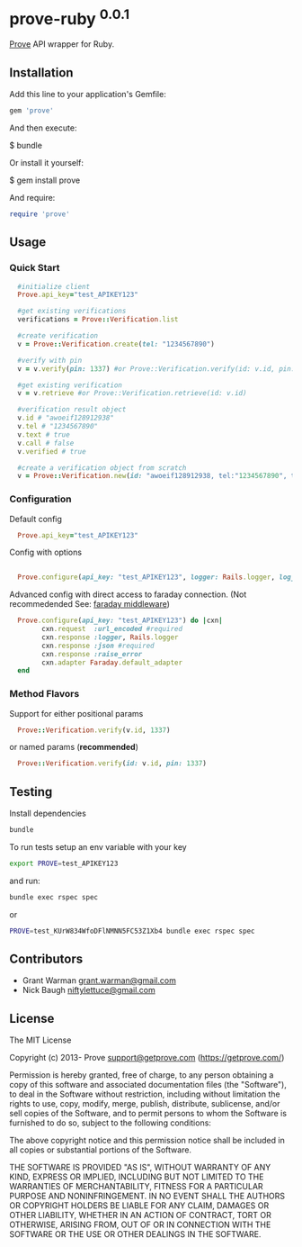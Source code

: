 
# prove-ruby <sup>0.0.1</sup>

[Prove](https://getprove.com/) API wrapper for Ruby.

## Installation

Add this line to your application's Gemfile:

```ruby
gem 'prove'
```

And then execute:

  $ bundle

Or install it yourself:

  $ gem install prove

And require:

```ruby
require 'prove'
```

## Usage

### Quick Start 
```ruby
  #initialize client
  Prove.api_key="test_APIKEY123"

  #get existing verifications
  verifications = Prove::Verification.list

  #create verification
  v = Prove::Verification.create(tel: "1234567890")

  #verify with pin
  v = v.verify(pin: 1337) #or Prove::Verification.verify(id: v.id, pin: 1337)

  #get existing verification
  v = v.retrieve #or Prove::Verification.retrieve(id: v.id) 

  #verification result object
  v.id # "awoeif128912938" 
  v.tel # "1234567890"
  v.text # true
  v.call # false
  v.verified # true

  #create a verification object from scratch
  v = Prove::Verification.new(id: "awoeif128912938, tel:"1234567890", text: true, call: false, verified: true)
```

### Configuration 
Default config
```ruby
  Prove.api_key="test_APIKEY123"
```
Config with options
```ruby
  
  Prove.configure(api_key: "test_APIKEY123", logger: Rails.logger, log_level: :debug, faraday_adapter: :em_http)
```

Advanced config with direct access to faraday connection. (Not recommedended See: [faraday middleware](https://github.com/lostisland/faraday#advanced-middleware-usage))

```ruby
  Prove.configure(api_key: "test_APIKEY123") do |cxn|
        cxn.request  :url_encoded #required
        cxn.response :logger, Rails.logger
        cxn.response :json #required
        cxn.response :raise_error 
        cxn.adapter Faraday.default_adapter
  end
```


### Method Flavors 

Support for either positional params 

```ruby
  Prove::Verification.verify(v.id, 1337)
```

or named params (**recommended**)

```ruby
  Prove::Verification.verify(id: v.id, pin: 1337)
```

## Testing

Install dependencies

```bash
bundle
```

To run tests setup an env variable with your key

```bash
export PROVE=test_APIKEY123
```

and run:

```bash
bundle exec rspec spec
```

or

```bash
PROVE=test_KUrW834WfoDFlNMNN5FC53Z1Xb4 bundle exec rspec spec
```

## Contributors

* Grant Warman <grant.warman@gmail.com>
* Nick Baugh <niftylettuce@gmail.com>


## License

The MIT License

Copyright (c) 2013- Prove <support@getprove.com> (https://getprove.com/)

Permission is hereby granted, free of charge, to any person obtaining a copy
of this software and associated documentation files (the "Software"), to deal
in the Software without restriction, including without limitation the rights
to use, copy, modify, merge, publish, distribute, sublicense, and/or sell
copies of the Software, and to permit persons to whom the Software is
furnished to do so, subject to the following conditions:

The above copyright notice and this permission notice shall be included in
all copies or substantial portions of the Software.

THE SOFTWARE IS PROVIDED "AS IS", WITHOUT WARRANTY OF ANY KIND, EXPRESS OR
IMPLIED, INCLUDING BUT NOT LIMITED TO THE WARRANTIES OF MERCHANTABILITY,
FITNESS FOR A PARTICULAR PURPOSE AND NONINFRINGEMENT. IN NO EVENT SHALL THE
AUTHORS OR COPYRIGHT HOLDERS BE LIABLE FOR ANY CLAIM, DAMAGES OR OTHER
LIABILITY, WHETHER IN AN ACTION OF CONTRACT, TORT OR OTHERWISE, ARISING FROM,
OUT OF OR IN CONNECTION WITH THE SOFTWARE OR THE USE OR OTHER DEALINGS IN
THE SOFTWARE.
